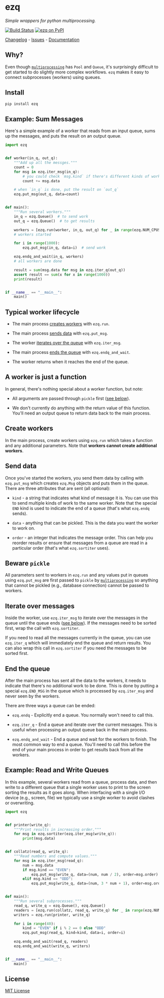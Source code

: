 # ezq

_Simple wrappers for python multiprocessing._

[![Build Status](https://img.shields.io/github/workflow/status/metaist/ezq/CI?style=for-the-badge)](https://github.com/metaist/ezq/actions)
[![ezq on PyPI](https://img.shields.io/pypi/v/ezq.svg?color=blue&style=for-the-badge)](https://pypi.org/project/ezq)

[Changelog] - [Issues] - [Documentation]

[changelog]: https://github.com/metaist/ezq/blob/main/CHANGELOG.md
[issues]: https://github.com/metaist/ezq/issues
[documentation]: https://metaist.github.io/ezq/ezq/

## Why?

Even though [`multiprocessing`][1] has `Pool` and `Queue`, it's surprisingly difficult
to get started to do slightly more complex workflows. `ezq` makes it easy to connect subprocesses (workers) using queues.

[1]: https://docs.python.org/3/library/multiprocessing.html

## Install

```bash
pip install ezq
```

## Example: Sum Messages

Here's a simple example of a worker that reads from an input queue, sums up the
messages, and puts the result on an output queue.

```python
import ezq


def worker(in_q, out_q):
    """Add up all the messges."""
    count = 0
    for msg in ezq.iter_msg(in_q):
        # you could check `msg.kind` if there's different kinds of work
        count += msg.data

    # when `in_q` is done, put the result on `out_q`
    ezq.put_msg(out_q, data=count)


def main():
    """Run several workers."""
    in_q = ezq.Queue()  # to send work
    out_q = ezq.Queue()  # to get results

    workers = [ezq.run(worker, in_q, out_q) for _ in range(ezq.NUM_CPUS)]
    # workers started

    for i in range(1000):
        ezq.put_msg(in_q, data=i)  # send work

    ezq.endq_and_wait(in_q, workers)
    # all workers are done

    result = sum(msg.data for msg in ezq.iter_q(out_q))
    assert result == sum(x for x in range(1000))
    print(result)


if __name__ == "__main__":
    main()
```

## Typical worker lifecycle

- The main process [creates workers](#create-workers) with `ezq.run`.

- The main process [sends data](#send-data) with `ezq.put_msg`.

- The worker [iterates over the queue](#iterate-over-messages) with `ezq.iter_msg`.

- The main process [ends the queue](#end-the-queue) with `ezq.endq_and_wait`.

- The worker returns when it reaches the end of the queue.

## A worker is just a function

In general, there's nothing special about a worker function, but note:

- All arguments are passed through `pickle` first ([see below](#beware-pickle)).

- We don't currently do anything with the return value of this function. You'll
  need an output queue to return data back to the main process.

## Create workers

In the main process, create workers using `ezq.run` which takes a function and
any additional parameters. Note that **workers cannot create additional workers**.

## Send data

Once you've started the workers, you send them data by calling with `ezq.put_msg`
which creates `ezq.Msg` objects and puts them in the queue. There are three
attributes that are sent (all optional):

- `kind` - a string that indicates what kind of message it is.
  You can use this to send multiple kinds of work to the same worker.
  Note that the special `END` kind is used to indicate the end of a queue
  (that's what `ezq.endq` sends).

- `data` - anything that can be pickled.
  This is the data you want the worker to work on.

- `order` - an integer that indicates the message order.
  This can help you reorder results or ensure that messages from a queue are
  read in a particular order (that's what `ezq.sortiter` uses).

## Beware `pickle`

All parameters sent to workers in `ezq.run` and any values put in queues
using `ezq.put_msg` are first passed to `pickle` by [`multiprocessing`][1]
so anything that cannot be pickled (e.g., database connection)
cannot be passed to workers.

## Iterate over messages

Inside the worker, use `ezq.iter_msg` to iterate over the messages in the queue
until the queue ends ([see below](#end-the-queue)). If the messages need to be
sorted first, wrap the call with `ezq.sortiter`.

If you need to read all the messages currently in the queue, you can use `ezq.iter_q`
which will immediately end the queue and return results. You can also wrap this call
in `ezq.sortiter` if you need the messages to be sorted first.

## End the queue

After the main process has sent all the data to the workers, it needs to indicate
that there's no additional work to be done. This is done by putting a special
`ezq.END_MSG` in the queue which is processed by `ezq.iter_msg` and never seen by
the workers.

There are three ways a queue can be ended:

- `ezq.endq` - Explicitly end a queue. You normally won't need to call this.

- `ezq.iter_q` - End a queue and iterate over the current messages. This is
  useful when processing an output queue back in the main process.

- `ezq.endq_and_wait` - End a queue and wait for the workers to finish. The most
  common way to end a queue. You'll need to call this before the end of your main
  process in order to get results back from all the workers.

## Example: Read and Write Queues

In this example, several workers read from a queue, process data, and then write to a
different queue that a single worker uses to print to the screen sorting the results as
it goes along. When interfacing with a single I/O device (e.g., screen, file) we typically use a single worker to avoid clashes or overwriting.

```python
import ezq


def printer(write_q):
    """Print results in increasing order."""
    for msg in ezq.sortiter(ezq.iter_msg(write_q)):
        print(msg.data)


def collatz(read_q, write_q):
    """Read numbers and compute values."""
    for msg in ezq.iter_msg(read_q):
        num = msg.data
        if msg.kind == "EVEN":
            ezq.put_msg(write_q, data=(num, num / 2), order=msg.order)
        elif msg.kind == "ODD":
            ezq.put_msg(write_q, data=(num, 3 * num + 1), order=msg.order)


def main():
    """Run several subprocesses."""
    read_q, write_q = ezq.Queue(), ezq.Queue()
    readers = [ezq.run(collatz, read_q, write_q) for _ in range(ezq.NUM_CPUS - 1)]
    writers = ezq.run(printer, write_q)

    for i in range(40):
        kind = "EVEN" if i % 2 == 0 else "ODD"
        ezq.put_msg(read_q, kind=kind, data=i, order=i)

    ezq.endq_and_wait(read_q, readers)
    ezq.endq_and_wait(write_q, writers)


if __name__ == "__main__":
    main()
```

## License

[MIT License](https://github.com/metaist/ezq/blob/main/LICENSE.md)
